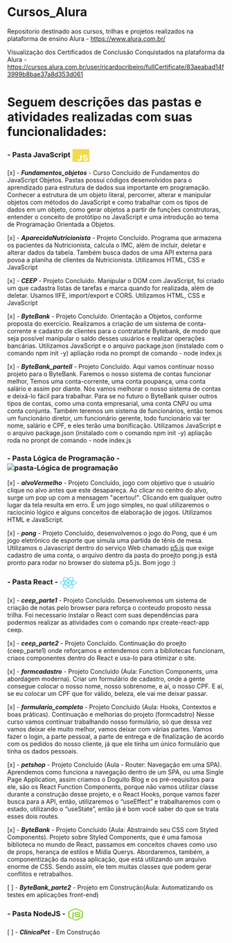 # Cursos_Alura

Repositorio destinado aos cursos, trilhas e projetos realizados na plataforma de ensino Alura - https://www.alura.com.br/

Visualização dos Certificados de Conclusão Conquistados na plataforma da Alura - https://cursos.alura.com.br/user/ricardocribeiro/fullCertificate/83aeabad14f3999b8bae37a8d353d061

# Seguem descrições das pastas e atividades realizadas com suas funcionalidades:

###  - Pasta JavaScript <img align="center" alt="pasta-JavaScript" height="30" width="40" src="https://raw.githubusercontent.com/devicons/devicon/master/icons/javascript/javascript-plain.svg">

[x] - ***Fundamentos_objetos*** - Curso Concluído de Fundamentos do JavaScript Objetos. Pastas possui códigos desenvolvidos para o aprendizado para estrutura de dados sua importante em programação. Conhecer a estrutura de um objeto literal, percorrer, alterar e manipular objetos com métodos do JavaScript e como trabalhar com os tipos de dados em um objeto, como gerar objetos a partir de funções construtoras, entender o conceito de protótipo no JavaScript e uma introdução ao tema de Programação Orientada a Objetos.

[x] - ***AparecidaNutricionista*** - Projeto Concluído. Programa que armazena os pacientes da Nutricionista, calcula o IMC, além de incluir, deletar e alterar dados da tabela. Também busca dados de uma API externa para povoa a planiha de clientes da Nutricionista. Utilizamos HTML, CSS e JavaScript

[x] - ***CEEP*** - Projeto Concluído. Manipular o DOM com JavaScript, foi criado um que cadastra listas de tarefas e marca quando for realizada, além de deletar. Usamos IIFE, import/export e CORS. Utilizamos HTML, CSS e JavaScript

[x] - ***ByteBank*** - Projeto Concluído. Orientação a Objetos, conforme proposta do exercício. Realizamos a criação de um sistema de conta-corrente e cadastro de clientes para o contratante Bytebank, de modo que seja possível manipular o saldo desses usuários e realizar operações bancárias. Utilizamos JavaScript e o arquivo package.json (instalado com o comando npm init -y) apliação roda no prompt de comando - node index.js

[x] - ***ByteBank_parteII*** - Projeto Concluído. Aqui vamos continuar nosso projeto para o ByteBank. Faremos o nosso sistema de contas funcionar melhor, Temos uma conta-corrente, uma conta poupança, uma conta salário e assim por diante. Nós vamos melhorar o nosso sistema de contas e deixá-lo fácil para trabalhar. Para se no futuro o ByteBank quiser outros tipos de contas, como uma conta empresarial, uma conta CNPJ ou uma conta conjunta. Também teremos um sistema de funcionários, então temos um funcionário diretor, um funcionário gerente, todo funcionário vai ter nome, salário e CPF, e eles terão uma bonificação. Utilizamos JavaScript e o arquivo package.json (instalado com o comando npm init -y) apliação roda no pronpt de comando - node index.js


### - Pasta Lógica de Programação - <img align="center" alt="pasta-Lógica de programação" height="30" width="40" src="https://cdn.jsdelivr.net/gh/devicons/devicon/icons/atom/atom-original.svg" />

[x] - ***alvoVermelho*** - Projeto Concluído, jogo com objetivo que o usuário clique no alvo antes que este desapareça. Ao clicar no centro do alvo, surge um pop up com a mensagem "acertou!". Clicando em qualquer outro lugar da tela resulta em erro. É um jogo simples, no qual utilizaremos o raciocínio lógico e alguns conceitos de elaboração de jogos. Utilizamos HTML e JavaScript.

[x] - ***pong*** - Projeto Concluído, desenvolvemos o jogo do Pong, que é um jogo eletrônico de esporte que simula uma partida de tênis de mesa. Utilizamos o Javascript dentro do serviço Web chamado [p5.js](https://editor.p5js.org/) que exige cadastro de uma conta, o arquivo dentro da pasta do proejto pong.js está pronto para rodar no browser do sistema p5.js. Bom jogo :) 


### - Pasta React - <img align="center" alt="pasta-React" height="30" width="40" src="https://raw.githubusercontent.com/devicons/devicon/master/icons/react/react-original.svg">

[x] - ***ceep_parte1*** - Projeto Concluído. Desenvolvemos um sistema de criação de notas pelo browser para reforça o conteudo proposto nessa trilha. Foi necessario instalar o React com suas dependências para podermos realizar as atividades com o comando npx create-react-app ceep.

[x] - ***ceep_parte2*** - Projeto Concluído. Continuação do proejto (ceep_parte1) onde reforçamos e entendemos com a bibliotecas funcionam, criaos componentes dentro do React e usa-lo para otimizar o site.

[x] - ***formcadastro***  - Projeto Concluido (Aula: Function Components, uma abordagem moderna).  Criar um formulário de cadastro, onde a gente consegue colocar o nosso nome, nosso sobrenome, e aí, o nosso CPF. E aí, se eu colocar um CPF que for válido, beleza, ele vai me deixar passar.

[x] - ***formulario_completo***  - Projeto Concluido (Aula: Hooks, Contextos e boas práticas). Continuação e melhorias do projeto (formcadstro) Nesse curso vamos continuar trabalhando nosso formulário, só que dessa vez vamos deixar ele muito melhor, vamos deixar com várias partes. Vamos fazer o login, a parte pessoal, a parte de entrega e de finalização de acordo com os pedidos do nosso cliente, já que ele tinha um único formulário que tinha os dados pessoais.

[x] - ***petshop***  - Projeto Concluido (Aula - Router: Navegação em uma SPA). Aprendemos como funciona a navegação dentro de um SPA, ou uma Single Page Application, assim criamos o Doguito Blog e os pré-requisitos para ele, são os React Function Components, porque não vamos utilizar classe durante a construção desse projeto, e o React Hooks, porque vamos fazer busca para a API, então, utilizaremos o “useEffect” e trabalharemos com o estado, utilizando o “useState”, então já é bom você saber do que se trata esses dois routes.

[x] - ***ByteBank***  - Projeto Concluido (Aula: Abstraindo seu CSS com Styled Components). Projeto sobre Styled Components, que é uma famosa biblioteca no mundo de React, passamos em conceitos chaves como uso de props, herança de estilos e Mídia Querys. Abordaremos, também, a componentização da nossa aplicação, que está utilizando um arquivo enorme de CSS. Sendo assim, ele tem muitas classes que podem gerar conflitos e retrabalhos.

[ ] - ***ByteBank_parte2*** - Projeto em Construção(Aula: Automatizando os testes em aplicações front-end)


### - Pasta NodeJS - <img align="center" alt="ricardo-NodeJs" height="30" width="40" src="https://raw.githubusercontent.com/devicons/devicon/master/icons/nodejs/nodejs-plain.svg">

[ ] - ***ClinicaPet*** - Em Construção 